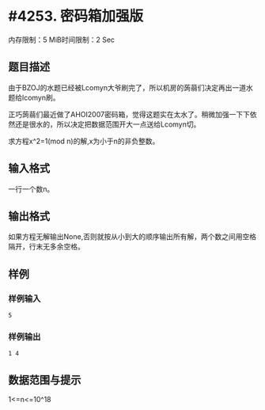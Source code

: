 # #4253. 密码箱加强版

内存限制：5 MiB时间限制：2 Sec

## 题目描述

由于BZOJ的水题已经被Lcomyn大爷刷完了，所以机房的蒟蒻们决定再出一道水题给lcomyn刷。

正巧蒟蒻们最近做了AHOI2007密码箱，觉得这题实在太水了。稍微加强一下下依然还是很水的，所以决定把数据范围开大一点送给Lcomyn切。

求方程x^2=1(mod n)的解,x为小于n的非负整数。

## 输入格式

一行一个数n。

## 输出格式

如果方程无解输出None,否则就按从小到大的顺序输出所有解，两个数之间用空格隔开，行末无多余空格。

## 样例

### 样例输入

    
    5
    

### 样例输出

    
    1 4
    

## 数据范围与提示

1<=n<=10^18
